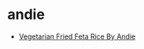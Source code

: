 # andie

 * [Vegetarian Fried Feta Rice By Andie](../index/v/vegetarian-fried-feta-rice-by-andie.json)
